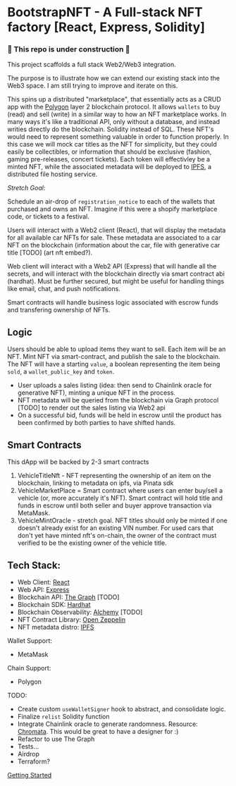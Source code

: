 # BootstrapNFT - A Full-stack NFT factory [React, Express, Solidity]
### 🚧 This repo is under construction 🚧

This project scaffolds a full stack Web2/Web3 integration.

The purpose is to illustrate how we can extend our existing stack into the Web3 space. I am still trying to improve and iterate on this.

This spins up a distributed "marketplace", that essentially acts as a CRUD app with the [Polygon](https://polygon.technology/) layer 2 blockchain protocol. It allows `wallets` to buy (read) and sell (write) in a similar way to how an NFT marketplace works. In many ways it's like a traditional API, only without a database, and instead writies directly do the blockchain. Solidity instead of SQL. These NFT's would need to represent something valuable in order to function properly. In this case we will mock car titles as the NFT for simplicity, but they could easily be collectibles, or information that should be exclusive (fashion, gaming pre-releases, concert tickets). Each token will effectivley be a minted NFT, while the associated metadata will be deployed to [IPFS](https://ipfs.io/), a distributed file hosting service.

*Stretch Goal:*

Schedule an air-drop of `registration_notice` to each of the wallets that purchased and owns an NFT. Imagine if this were a shopify marketplace code, or tickets to a festival.

Users will interact with a Web2 client (React), that will display the metadata for all available car NFTs for sale. These metadata are associated to a car NFT on the blockchain (information about the car, file with generative car title [TODO] (art nft embed?).

Web client will interact with a Web2 API (Express) that will handle all the secrets, and will interact with the blockchain directly via smart contract abi (hardhat). Must be further secured, but might be useful for handling things like email, chat, and push notifications.

Smart contracts will handle business logic associated with escrow funds and transfering ownership of NFTs.

## Logic

Users should be able to upload items they want to sell. Each item will be an NFT. Mint NFT via smart-contract, and publish the sale to the blockchain. The NFT will have a starting `value`, a boolean representing the item being `sold`, a `wallet_public_key` and `token`.

- User uploads a sales listing (idea: then send to Chainlink oracle for generative NFT), minting a unique NFT in the process.
- NFT metadata will be queried from the blockchain via Graph protocol [TODO] to render out the sales listing via Web2 api
- On a successful bid, funds will be held in escrow until the product has been confirmed by both parties to have shifted hands.

## Smart Contracts

This dApp will be backed by 2-3 smart contracts

1. VehicleTitleNft - NFT representing the ownership of an item on the blockchain, linking to metadata on ipfs, via Pinata sdk
2. VehicleMarketPlace = Smart contract where users can enter buy/sell a vehicle (or, more accurately it's NFT). Smart contract will hold title and funds in escrow until both seller and buyer approve transaction via MetaMask.
3. VehicleMintOracle - stretch goal. NFT titles should only be minted if one doesn't already exist for an existing VIN number. For used cars that don't yet have minted nft's on-chain, the owner of the contract must verified to be the existing owner of the vehicle title.

## Tech Stack:

- Web Client: [React](https://reactjs.org/)
- Web API: [Express](https://expressjs.com/)
- Blockchain API: [The Graph](https://thegraph.com/en/) [TODO]
- Blockchain SDK: [Hardhat](https://hardhat.org/)
- Blockchain Observability: [Alchemy](https://docs.alchemy.com/alchemy/) [TODO]
- NFT Contract Library: [Open Zeppelin](https://openzeppelin.com/)
- NFT metadata distro: [IPFS](https://ipfs.io/)

Wallet Support:
- MetaMask

Chain Support:
- Polygon

TODO:

* Create custom `useWalletSigner` hook to abstract, and consolidate logic.
* Finalize `relist` Solidity function
* Integrate Chainlink oracle to generate randomness. Resource: [Chromata](https://www.michaelbromley.co.uk/experiments/chromata/). This would be great to have a designer for :)
* Refactor to use The Graph
* Tests...
* Airdrop
* Terraform?

[Getting Started](https://github.com/gambinish/blockchain-developer-bootcamp-final-project/edit/main/DOCS.md)
